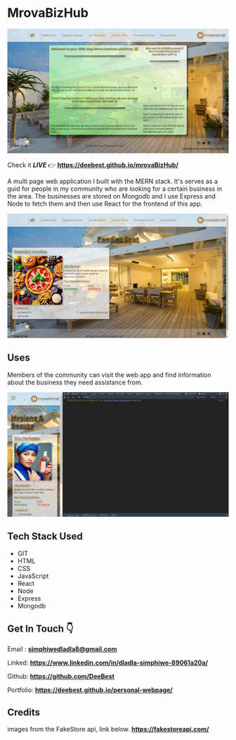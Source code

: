 # MrovaBizHub

![screenshot1 of the app](public/Screenshot1.jpg)

Check it _**LIVE**_ 👉
**<https://deebest.github.io/mrovaBizHub/>**

A multi page web application I built with the MERN stack. It's serves as a guid for people in my community who are looking for a certain business in the area. The businesses are stored on Mongodb and I use Express and Node to fetch them and then use React for the frontend of this app.

![screenshot2 of the app](public/Screenshot2.webp)

## Uses

Members of the community can visit the web app and find information about the business they need assistance from.

![screenshot3 of the app](public/Screenshot3.jpg)

## Tech Stack Used

- GIT
- HTML
- CSS
- JavaScript
- React
- Node
- Express
- Mongodb

## Get In Touch 👇

Email : **<simphiwedladla8@gmail.com>**

Linked: **<https://www.linkedin.com/in/dladla-simphiwe-89061a20a/>**

Github: **<https://github.com/DeeBest>**

Portfolio: **<https://deebest.github.io/personal-webpage/>**

## Credits

images from the FakeStore api, link below.
**<https://fakestoreapi.com/>**
